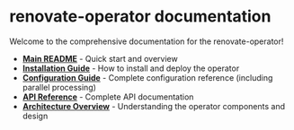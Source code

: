 # renovate-operator documentation

Welcome to the comprehensive documentation for the renovate-operator!

- **[Main README](../README.md)** - Quick start and overview
- **[Installation Guide](installation.md)** - How to install and deploy the operator
- **[Configuration Guide](configuration.md)** - Complete configuration reference (including parallel processing)
- **[API Reference](api-reference.md)** - Complete API documentation
- **[Architecture Overview](architecture.md)** - Understanding the operator components and design
